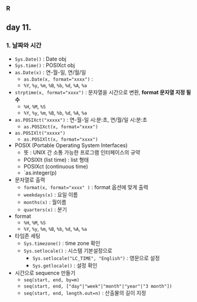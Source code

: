 ### R

## day 11.

### 1. 날짜와  시간

* `Sys.Date()` :  Date obj
* `Sys.time()` : POSIXct obj
* `as.Date(x)` : 연-월-일, 연/월/일
  * `as.Date(x, format="xxxx")` : 
  * `%Y`, `%y`, `%m`, `%B`, `%b`, `%d`, `%A`, `%a`
* `strptime(x, format="xxxx")` : 문자열을 시간으로 변환, **format 문자열 지정 필수**
  * `%H`, `%M`, `%S`
  * `%Y`, `%y`, `%m`, `%B`, `%b`, `%d`, `%A`, `%a`
* `as.POSIXct("xxxxx")` : 연-월-일 시:분:초, 연/월/일 시:분:초
  * `as.POSIXct(x, format="xxxx")` 
* `as.POSIXlt("xxxxx")`
  * `as.POSIXlt(x, format="xxxx")`
* POSIX (Portable Operating System Interfaces)
  * 뜻 : UNIX 간 소통 가능한 프로그램 인터페이스의 규약
  * POSIXlt (list time) : list 형태
  * POSIXct (continuous time)
  * `as.integer(p)
* 문자열로 출력
  * `format(x, format="xxxx" )` : format 옵션에 맞게 출력
  * `weekdays(x)` :  요일 이름
  * `months(x)` : 월이름
  * `quarters(x)` : 분기
* format
  * `%H`, `%M`, `%S`
  * `%Y`, `%y`, `%m`, `%B`, `%b`, `%d`, `%A`, `%a`
* 타임존 세팅
  * `Sys.timezone()` : time zone 확인
  * `Sys.setlocale()` : 시스템 기본설정으로
    * `Sys.setlocale("LC_TIME", "English")` : 영문으로 설정
    * `Sys.getlocale()` : 설정 확인
* 시간으로 sequence 만들기
  * `seq(start, end, by=m)`
  * `seq(start, end, ["day"|"week"|"month"|"year"|"3 month"])`
  * `seq(start, end, length.out=n)` : 산출물의 길이 지정